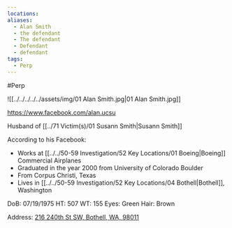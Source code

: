 ```yaml
---
locations: 
aliases:
  - Alan Smith
  - the defendant
  - The defendant
  - Defendant
  - defendant
tags:
  - Perp
---
```



#Perp

![[../../../../../assets/img/01 Alan Smith.jpg|01 Alan Smith.jpg]]


https://www.facebook.com/alan.ucsu

Husband of [[../71 Victim(s)/01 Susann Smith|Susann Smith]]

According to his Facebook:
- Works at [[../../50-59 Investigation/52 Key Locations/01 Boeing|Boeing]] Commercial Airplanes
- Graduated in the year 2000 from University of Colorado Boulder
- From Corpus Christi, Texas
- Lives in [[../../50-59 Investigation/52 Key Locations/04 Bothell|Bothell]], Washington

DoB: 07/19/1975
HT: 507
WT: 155
Eyes: Green
Hair: Brown

Address: [216 240th St SW, Bothell, WA, 98011](geo:47.78026465,-122.23629542497216)

